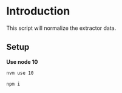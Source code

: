 # Introduction

This script will normalize the extractor data.

## Setup

**Use node 10**

```sh
nvm use 10

npm i
```

##